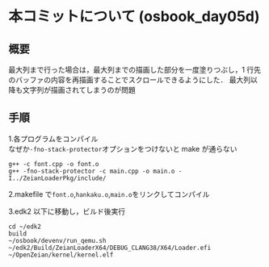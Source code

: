 # 本コミットについて (osbook_day05d)

## 概要

最大列まで行った場合は，最大列までの描画した部分を一度塗りつぶし，1 行先のバッファの内容を再描画することでスクロールできるようにした．
最大列以降も文字列が描画されてしまうのが問題

## 手順

1.各プログラムをコンパイル  
なぜか`-fno-stack-protector`オプションをつけないと make が通らない

```
g++ -c font.cpp -o font.o
g++ -fno-stack-protector -c main.cpp -o main.o -I../ZeianLoaderPkg/include/
```

2.makefile で`font.o`,`hankaku.o`,`main.o`をリンクしてコンパイル

3.edk2 以下に移動し，ビルド後実行

```
cd ~/edk2
build
~/osbook/devenv/run_qemu.sh ~/edk2/Build/ZeianLoaderX64/DEBUG_CLANG38/X64/Loader.efi ~/OpenZeian/kernel/kernel.elf
```
